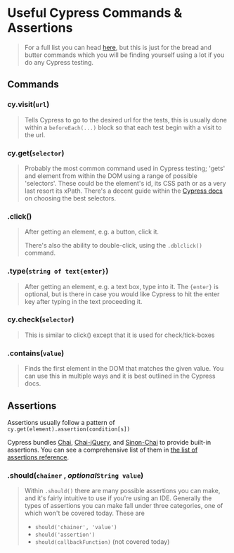 # Useful Cypress Commands & Assertions
>For a full list you can head [here](https://docs.cypress.io/api/table-of-contents), but this is just for the bread and butter commands which you will be finding yourself using a lot if you do any Cypress testing.

## Commands 

### cy.visit(`url`) 
> Tells Cypress to go to the desired url for the tests, this is usually done within a `beforeEach(...)` block so that each test begin with a visit to the url.

### cy.get(`selector`)
> Probably the most common command used in Cypress testing; 'gets' and element from within the DOM using a range of possible 'selectors'. These could be the element's id, its CSS path or as a very last resort its xPath. There's a decent guide within the [Cypress docs](https://docs.cypress.io/guides/references/best-practices#Selecting-Elements) on choosing the best selectors.

### .click()
> After getting an element, e.g. a button, click it.
> 
> There's also the ability to double-click, using the `.dblclick()` command.

### .type(`string of text{enter}`)
> After getting an element, e.g. a text box, type into it. The `{enter}` is optional, but is there in case you would like Cypress to hit the enter key after typing in the text proceeding it.

### cy.check(`selector`)
> This is similar to click() except that it is used for check/tick-boxes

### .contains(`value`)
> Finds the first element in the DOM that matches the given value. You can use this in multiple ways and it is best outlined in the Cypress docs.

## Assertions
Assertions usually follow a pattern of `cy.get(element).assertion(condition[s])`

Cypress bundles [Chai](https://docs.cypress.io/guides/references/bundled-tools#Chai), [Chai-jQuery](https://docs.cypress.io/guides/references/bundled-tools#Chai-jQuery), and [Sinon-Chai](https://docs.cypress.io/guides/references/bundled-tools#Sinon-Chai) to provide built-in assertions. You can see a comprehensive list of them in [the list of assertions reference](https://docs.cypress.io/guides/references/assertions).

### .should(`chainer` , _optional_`String value`)
> Within `.should()` there are many possible assertions you can make, and it's fairly intuitive to use if you're using an IDE. Generally the types of assertions you can make fall under three categories, one of which won't be covered today. These are 
> * `should('chainer', 'value')`
> * `should('assertion')`
> * `should(callbackFunction)` (not covered today)







